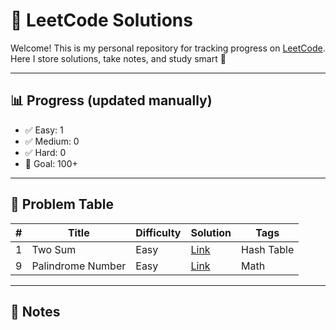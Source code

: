 # 🧠 LeetCode Solutions

Welcome! This is my personal repository for tracking progress on [LeetCode](https://leetcode.com/).
Here I store solutions, take notes, and study smart 💪

---

## 📊 Progress (updated manually)

- ✅ Easy: 1
- ✅ Medium: 0
- ✅ Hard: 0
- 🎯 Goal: 100+

---

## 📌 Problem Table

| #    | Title                  | Difficulty | Solution                             | Tags                |
|------|------------------------|------------|--------------------------------------|---------------------|
| 1    | Two Sum                | Easy       | [Link](easy/0001-two-sum.ts)         | Hash Table          |
| 9    | Palindrome Number      | Easy       | [Link](easy/0009-palindrome-number.ts)| Math                |

---

## 📘 Notes
